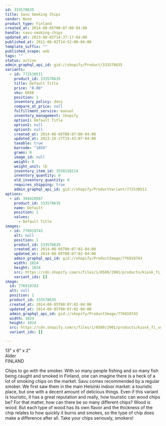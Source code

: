 ```yaml
---
id: 333578635
title: Savu Smoking Chips
vendor: None
product_type: Finland
created_at: 2014-08-05T00:07:00-04:00
handle: savu-smoking-chips
updated_at: 2023-08-02T14:37:17-04:00
published_at: 2011-06-02T14:52:00-04:00
template_suffix: ""
published_scope: web
tags: ""
status: active
admin_graphql_api_id: gid://shopify/Product/333578635
variants:
  - id: 772530511
    product_id: 333578635
    title: Default Title
    price: "8.00"
    sku: K668
    position: 1
    inventory_policy: deny
    compare_at_price: null
    fulfillment_service: manual
    inventory_management: shopify
    option1: Default Title
    option2: null
    option3: null
    created_at: 2014-08-05T00:07:00-04:00
    updated_at: 2023-10-27T19:43:07-04:00
    taxable: true
    barcode: "1856"
    grams: 0
    image_id: null
    weight: 0
    weight_unit: lb
    inventory_item_id: 3550158214
    inventory_quantity: 0
    old_inventory_quantity: 0
    requires_shipping: true
    admin_graphql_api_id: gid://shopify/ProductVariant/772530511
options:
  - id: 394428567
    product_id: 333578635
    name: Default
    position: 1
    values:
      - Default Title
images:
  - id: 776919743
    alt: null
    position: 1
    product_id: 333578635
    created_at: 2014-08-05T00:07:02-04:00
    updated_at: 2014-08-05T00:07:02-04:00
    admin_graphql_api_id: gid://shopify/ProductImage/776919743
    width: 1024
    height: 1024
    src: https://cdn.shopify.com/s/files/1/0589/2901/products/kiosk_fi_smokechips.jpeg?v=1407211622
    variant_ids: []
image:
  id: 776919743
  alt: null
  position: 1
  product_id: 333578635
  created_at: 2014-08-05T00:07:02-04:00
  updated_at: 2014-08-05T00:07:02-04:00
  admin_graphql_api_id: gid://shopify/ProductImage/776919743
  width: 1024
  height: 1024
  src: https://cdn.shopify.com/s/files/1/0589/2901/products/kiosk_fi_smokechips.jpeg?v=1407211622
  variant_ids: []

---
```


13" x 6" x 2"  
Alder  
FINLAND

Chips to go with the smoker. With so many people fishing and so many fish being caught and smoked in Finland, one can imagine there is a heck of a lot of smoking chips on the market. Savu comes recommended by a regular smoker. We first saw them in the main Helsinki indoor market: a touristic place, but one with a decent amount of delicious things. Even if this variant is touristic, it has a great reputation and really, how touristic can wood chips be? For that matter, how can there be so many different chips? Wood is wood. But each type of wood has its own flavor and the thickness of the chip relates to how quickly it burns and smokes, so the type of chip does make a difference after all. Take your chips seriously, smokers!